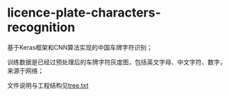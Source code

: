 # licence-plate-characters-recognition

基于Keras框架和CNN算法实现的中国车牌字符识别；

训练数据是已经过预处理后的车牌字符灰度图，包括英文字母、中文字符、数字，来源于网络；

文件说明与工程结构见[tree.txt](./tree.txt)
